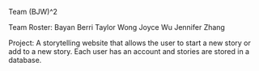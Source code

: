 Team (BJW)^2

Team Roster:
Bayan Berri
Taylor Wong
Joyce Wu
Jennifer Zhang

Project: A storytelling website that allows the user to start a new story or add to a new story. Each user has an account and stories are stored in a database.
